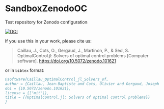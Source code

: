 # SandboxZenodoOC

Test repository for Zenodo configuration

[![DOI](https://sandbox.zenodo.org/badge/844190082.svg)](https://sandbox.zenodo.org/doi/10.5072/zenodo.101372)

If you use this in your work, please cite us:

> Caillau, J., Cots, O., Gergaud, J., Martinon, P., & Sed, S. OptimalControl.jl: Solvers of optimal control problems [Computer software]. https://doi.org/10.5072/zenodo.101621

or in `bibtex` format:

```bibtex
@software{Caillau_OptimalControl_jl_Solvers_of,
author = {Caillau, Jean-Baptiste and Cots, Olivier and Gergaud, Joseph and Martinon, Pierre and Sed, Sophia},
doi = {10.5072/zenodo.101621},
license = {["mit"]},
title = {{OptimalControl.jl: Solvers of optimal control problems}}
}
```
